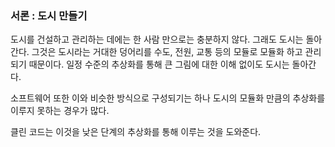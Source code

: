 ### 서론 : 도시 만들기

도시를 건설하고 관리하는 데에는 한 사람 만으로는 충분하지 않다. 그래도 도시는 돌아간다. 
그것은 도시라는 거대한 덩어리를 수도, 전원, 교통 등의 모듈로 모듈화 하고 관리되기 때문이다.
일정 수준의 추상화를 통해 큰 그림에 대한 이해 없이도 도시는 돌아간다.

소프트웨어 또한 이와 비슷한 방식으로 구성되기는 하나 도시의 모듈화 만큼의 추상화를 이루지 못하는 경우가 많다.

클린 코드는 이것을 낮은 단계의 추상화를 통해 이루는 것을 도와준다.